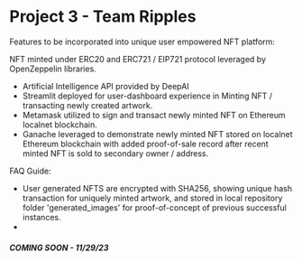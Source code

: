 # Project 3 - Team Ripples

Features to be incorporated into unique user empowered NFT platform:

NFT minted under ERC20 and ERC721 / EIP721 protocol leveraged by OpenZeppelin libraries.

- Artificial Intelligence API provided by DeepAI
- Streamlit deployed for user-dashboard experience in Minting NFT / transacting newly created artwork.
- Metamask utilized to sign and transact newly minted NFT on Ethereum localnet blockchain.
- Ganache leveraged to demonstrate newly minted NFT stored on localnet Ethereum blockchain with added proof-of-sale record after recent minted NFT is sold to secondary owner / address.

FAQ Guide:

- User generated NFTS are encrypted with SHA256, showing unique hash transaction for uniquely minted artwork, and stored in local repository folder 'generated_images' for proof-of-concept of previous successful instances.
- 


##### COMING SOON - 11/29/23